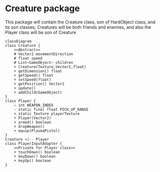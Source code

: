# Creature package

This package will contain the Creature class, son of HardObject class, and its son classes; Creatures will be both
friends and enemies, and also the Player class will be son of Creature

```mermaid
classDiagram
class Creature {
    <<Abstract>>
    # Vector2 movementDirection
    # float speed
    # List~GameObject~ children
    + Creature(Texture,Vector2,float)
    + getDimension() float
    + getSpeed() float
    + setSpeed(float)
    + getPosition() Vector2
    + update()
    + addChild(GameObject)
}
class Player {
    ~ int WEAPON_INDEX
    - static final float PICK_UP_RANGE
    + static Texture playerTexture
    + Player(Vector2)
    + armed() boolean
    + dropWeapon()
    + equip(PlasmaPistol)
}
Creature <|-- Player
class PlayerInputAdapter {
    <<Private for Player class>>
    + touchDown() boolean
    + keyDown() boolean
    + keyUp() boolean
}
```